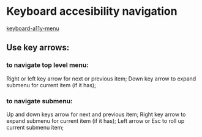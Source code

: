 
# Keyboard accesibility navigation

[keyboard-a11y-menu](https://itlen.github.io/keyboard-a11y-menu)

## Use key arrows: 

### to navigate top level menu:
Right or left key arrow for next or previous item;
Down key arrow to expand submenu for current item (if it has); 

### to navigate submenu:
Up and down keys arrow for next and previous item;
Right key arrow to expand submenu for current item (if it has);
Left arrow or Esc to roll up current submenu item;
